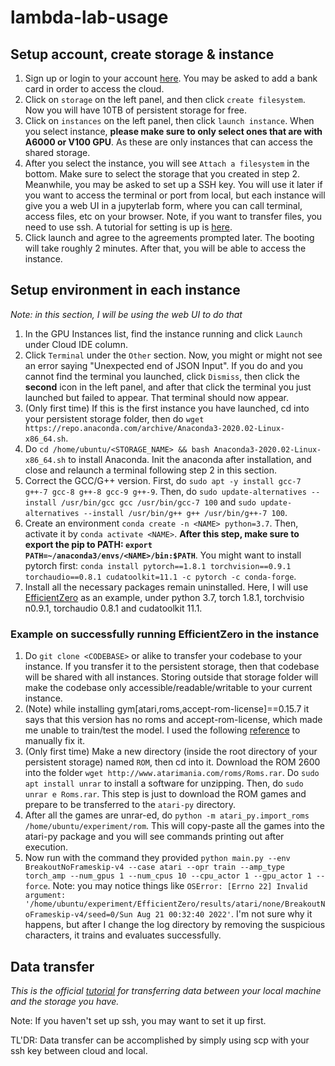# lambda-lab-usage

## Setup account, create storage & instance 
1. Sign up or login to your account [here](https://lambdalabs.com/cloud/login). You may be asked to add a bank card in order to access the cloud.
2. Click on `storage` on the left panel, and then click `create filesystem`. Now you will have 10TB of persistent storage for free.
3. Click on `instances` on the left panel, then click `launch instance`. When you select instance, **please make sure to only select ones that are with A6000 or V100 GPU**. As these are only instances that can access the shared storage.
4. After you select the instance, you will see `Attach a filesystem` in the bottom. Make sure to select the storage that you created in step 2. Meanwhile, you may be asked to set up a SSH key. You will use it later if you want to access the terminal or port from local, but each instance will give you a web UI in a jupyterlab form, where you can call terminal, access files, etc on your browser. Note, if you want to transfer files, you need to use ssh. A tutorial for setting is up is [here](https://lambdalabs.com/blog/getting-started-with-lambda-cloud-gpu-instances/).
5. Click launch and agree to the agreements prompted later. The booting will take roughly 2 minutes. After that, you will be able to access the instance.

## Setup environment in each instance
*Note: in this section, I will be using the web UI to do that*
1. In the GPU Instances list, find the instance running and click `Launch` under Cloud IDE column.
2. Click `Terminal` under the `Other` section. Now, you might or might not see an error saying "Unexpected end of JSON Input". If you do and you cannot find the terminal you launched, click `Dismiss`, then click the **second** icon in the left panel, and after that click the terminal you just launched but failed to appear. That terminal should now appear.
3. (Only first time) If this is the first instance you have launched, cd into your persistent storage folder, then do `wget https://repo.anaconda.com/archive/Anaconda3-2020.02-Linux-x86_64.sh`.
4. Do `cd /home/ubuntu/<STORAGE_NAME> && bash Anaconda3-2020.02-Linux-x86_64.sh` to install Anaconda. Init the anaconda after installation, and close and relaunch a terminal following step 2 in this section.
5. Correct the GCC/G++ version. First, do `sudo apt -y install gcc-7 g++-7 gcc-8 g++-8 gcc-9 g++-9`. Then, do `sudo update-alternatives --install /usr/bin/gcc gcc /usr/bin/gcc-7 100` and `sudo update-alternatives --install /usr/bin/g++ g++ /usr/bin/g++-7 100`.
6. Create an environment `conda create -n <NAME> python=3.7`. Then, activate it by `conda activate <NAME>`. **After this step, make sure to export the pip to PATH: `export PATH=~/anaconda3/envs/<NAME>/bin:$PATH`**. You might want to install pytorch first: `conda install pytorch==1.8.1 torchvision==0.9.1 torchaudio==0.8.1 cudatoolkit=11.1 -c pytorch -c conda-forge`.
7. Install all the necessary packages remain uninstalled. Here, I will use [EfficientZero](https://github.com/YeWR/EfficientZero) as an example, under python 3.7, torch 1.8.1, torchvisio n0.9.1, torchaudio 0.8.1 and cudatoolkit 11.1.

### Example on successfully running EfficientZero in the instance
1. Do `git clone <CODEBASE>` or alike to transfer your codebase to your instance. If you transfer it to the persistent storage, then that codebase will be shared with all instances. Storing outside that storage folder will make the codebase only accessible/readable/writable to your current instance.
2. (Note) while installing gym[atari,roms,accept-rom-license]==0.15.7 it says that this version has no roms and accept-rom-license, which made me unable to train/test the model. I used the following [reference](https://github.com/openai/atari-py#roms) to manually fix it.
3. (Only first time) Make a new directory (inside the root directory of your persistent storage) named `ROM`, then cd into it. Download the ROM 2600 into the folder `wget http://www.atarimania.com/roms/Roms.rar`. Do `sudo apt install unrar` to install a software for unzipping. Then, do `sudo unrar e Roms.rar`. This step is just to download the ROM games and prepare to be transferred to the `atari-py` directory.
4. After all the games are unrar-ed, do `python -m atari_py.import_roms /home/ubuntu/experiment/rom`. This will copy-paste all the games into the atari-py package and you will see commands printing out after execution.
5. Now run with the command they provided `python main.py --env BreakoutNoFrameskip-v4 --case atari --opr train --amp_type torch_amp --num_gpus 1 --num_cpus 10 --cpu_actor 1 --gpu_actor 1 --force`. Note: you may notice things like `OSError: [Errno 22] Invalid argument: '/home/ubuntu/experiment/EfficientZero/results/atari/none/BreakoutNoFrameskip-v4/seed=0/Sun Aug 21 00:32:40 2022'`. I'm not sure why it happens, but after I change the log directory by removing the suspicious characters, it trains and evaluates successfully.

## Data transfer
*This is the official [tutorial](https://lambdalabs.com/blog/downloading-data-sets-lambda-cloud/) for transferring data between your local machine and the storage you have.*

Note: If you haven't set up ssh, you may want to set it up first.

TL'DR: Data transfer can be accomplished by simply using scp with your ssh key between cloud and local.
